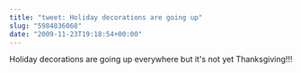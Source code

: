 ```yaml
---
title: "tweet: Holiday decorations are going up"
slug: "5984836068"
date: "2009-11-23T19:18:54+00:00"
---
```

Holiday decorations are going up everywhere but it's not yet Thanksgiving!!!
